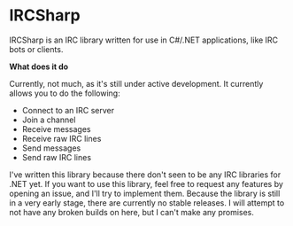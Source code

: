 IRCSharp
========

IRCSharp is an IRC library written for use in C#/.NET applications, like IRC bots or clients.

**What does it do**

Currently, not much, as it's still under active development. It currently allows you to do the following:
- Connect to an IRC server
- Join a channel
- Receive messages
- Receive raw IRC lines
- Send messages
- Send raw IRC lines

I've written this library because there don't seen to be any IRC libraries for .NET yet. 
If you want to use this library, feel free to request any features by opening an issue, and I'll try to implement them.
Because the library is still in a very early stage, there are currently no stable releases. 
I will attempt to not have any broken builds on here, but I can't make any promises.
